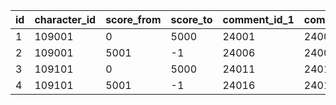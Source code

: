 |id|character_id|score_from|score_to|comment_id_1|comment_id_2|comment_id_3|comment_id_4|comment_id_5|
| --- | --- | --- | --- | --- | --- | --- | --- | --- |
|1|109001|0|5000|24001|24002|24003|24004|24005|
|2|109001|5001|-1|24006|24007|24008|24009|24010|
|3|109101|0|5000|24011|24012|24013|24017|24015|
|4|109101|5001|-1|24016|24014|24018|24019|24020|